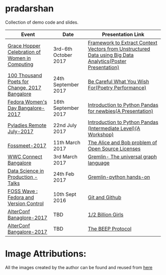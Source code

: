 # pradarshan
Collection of demo code and slides.

|    Event        | Date   |    Presentation Link   |
|-----------------|--------|------------|
| [Grace Hopper Celebration of Women in Computing](https://ghc.anitaborg.org/) | 3rd-6th October 2017 | [Framework to Extract Context Vectors from Unstructured Data using Big Data Analytics(Poster Presentation)](GHC_17_Poster.pdf) |
| [100 Thousand Poets for Change, 2017 Bangalore](https://www.facebook.com/events/1920690724846838) | 24th September 2017 | [Be Careful What You Wish For(Poetry Performance)](https://themessier.wordpress.com/2017/09/23/be-careful-what-you-wish-for/) |
| [Fedora Women's Day Bangalore-2017](https://fedoraproject.org/wiki/FWD_Bangalore_2017) | 16th September 2017 | [Introduction to Python Pandas for newbies(A Presentation)](FWD_17_intro_to_pandas.ipynb) |
| [Pyladies Remote July-2017](https://www.eventbrite.com/e/introduction-to-data-wrangling-with-pandas-with-sarah-masud-tickets-35614660408) | 22nd July 2017 | [Introduction to Python Pandas (Intermediate Level)(A Workshop)](https://www.youtube.com/watch?v=XZW3mMkQzSg) |
| [Fossmeet-2017](http://www.fossmeet.in/2017/public/#home) | 11th March 2017 | [The Alice and Bob problem of Open Source Licenses](https://speakerdeck.com/smasud/alice-and-bob-problem-of-open-source-licenses) |
| [WWC Connect Bangalore](https://sites.google.com/view/wwcconnectindia) | 3rd March 2017 | [Gremlin- The universal graph language](https://speakerdeck.com/smasud/gremlin-the-universal-graph-language) |
| [Data Science in Production - Talks](https://www.meetup.com/Practical-Data-Science-Workshops-Bangalore/events/237396439/) | 24th Feb 2017 | [Gremlin-python hands-on](https://speakerdeck.com/smasud/gremlin-python-hands-on-session) |
| [FOSS Wave : Fedora and Version Control](https://www.facebook.com/events/1613713442259619/) | 10th Sept 2016 | [Git and Github](https://speakerdeck.com/smasud/git-and-github) |
| [AlterConf Banaglore-2017](https://alterconf.com/talks/500000-girls) | TBD | [1/2 Billion Girls](https://www.leaninindia.com/single-post/2017/06/02/500000-Girls) |
| [AlterConf Bangalore-2017](https://alterconf.com/talks/beep-protocol) | TBD | [The BEEP Protocol](https://alterconf.com/talks/beep-protocol) |


# Image Attributions:
All the images created by the author can be found and reused from [here](https://github.com/sara-02/khalaq) 
